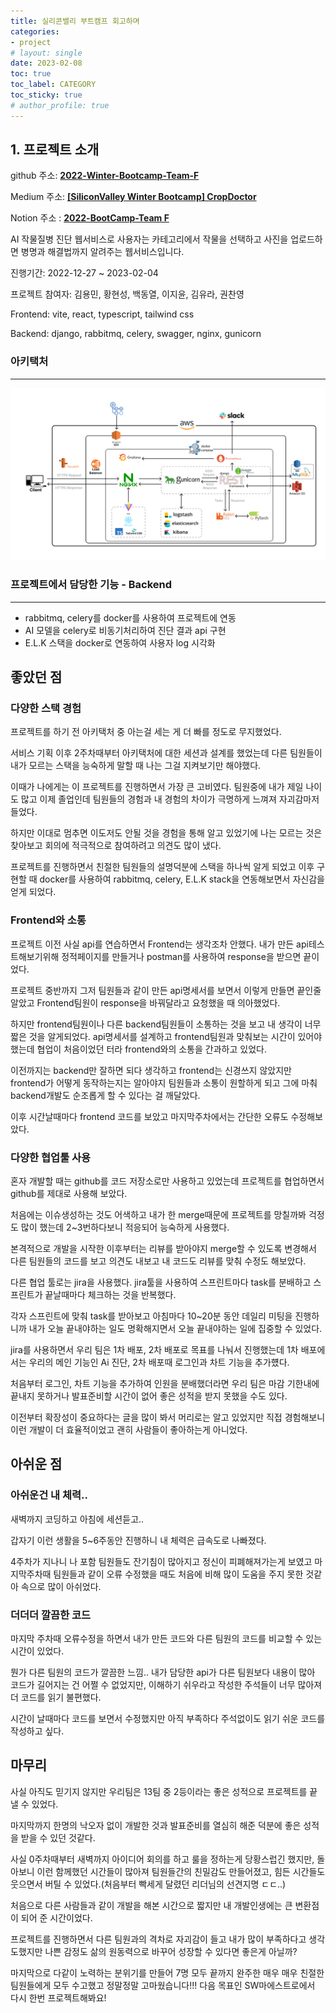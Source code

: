 ```yaml
---
title: 실리콘밸리 부트캠프 회고하며
categories:
- project
# layout: single
date: 2023-02-08
toc: true
toc_label: CATEGORY
toc_sticky: true
# author_profile: true
---
```


## 1. 프로젝트 소개

github 주소: **[2022-Winter-Bootcamp-Team-F](https://github.com/S-V-23-BootCamp-Team-F)**

Medium 주소: **[[SiliconValley Winter Bootcamp] CropDoctor](https://medium.com/@tminstaller/siliconvalley-winter-bootcamp-cropdoctor-18d65ddf8cc)**

Notion 주소 : **[2022-BootCamp-Team F](https://soft-dancer-11c.notion.site/2022-BootCamp-Team-F-dc5fb0d99a5a490f9d736cd186463158)**

AI 작물질병 진단 웹서비스로 사용자는 카테고리에서 작물을 선택하고 사진을 업로드하면 병명과 해결법까지 알려주는 웹서비스입니다.

진행기간: 2022-12-27 ~ 2023-02-04

프로젝트 참여자: 김용민, 황현성, 백동열, 이지윤, 김유라, 권찬영

Frontend: vite, react, typescript, tailwind css

Backend: django, rabbitmq, celery, swagger, nginx, gunicorn

### 아키택처

---

<p align = "center"><img src='/assets/images/posts/2023-02-08/1.png' width="700"/></p>

### 프로젝트에서 담당한 기능 - Backend

---

- rabbitmq, celery를 docker를 사용하여 프로젝트에 연동
- AI 모델을 celery로 비동기처리하여 진단 결과 api 구현
- E.L.K 스택을 docker로 연동하여 사용자 log 시각화

## 좋았던 점


### 다양한 스택 경험

프로젝트를 하기 전 아키택처 중 아는걸 세는 게 더 빠를 정도로 무지했었다. 

서비스 기획 이후 2주차때부터 아키택처에 대한 세션과 설계를 했었는데 다른 팀원들이 내가 모르는 스택을 능숙하게 말할 때 나는 그걸 지켜보기만 해야했다. 

이때가 나에게는 이 프로젝트를 진행하면서 가장 큰 고비였다. 팀원중에 내가 제일 나이도 많고 이제 졸업인데 팀원들의 경험과 내 경험의 차이가 극명하게 느껴져 자괴감마저 들었다. 

하지만 이대로 멈추면 이도저도 안될 것을 경험을 통해 알고 있었기에 나는 모르는 것은 찾아보고 회의에 적극적으로 참여하려고 의견도 많이 냈다. 

프로젝트를 진행하면서 친절한 팀원들의 설명덕분에 스택을 하나씩 알게 되었고 이후 구현할 때 docker를 사용하여 rabbitmq, celery, E.L.K stack을 연동해보면서 자신감을 얻게 되었다.


### Frontend와 소통

프로젝트 이전 사실 api를 연습하면서 Frontend는 생각조차 안했다. 내가 만든 api테스트해보기위해 정적페이지를 만들거나 postman를 사용하여 response을 받으면 끝이었다. 

프로젝트 중반까지 그저 팀원들과 같이 만든 api명세서를 보면서 이렇게 만들면 끝인줄 알았고 Frontend팀원이 response을 바꿔달라고 요청했을 때 의아했었다. 

하지만 frontend팀원이나 다른 backend팀원들이 소통하는 것을 보고 내 생각이 너무 짧은 것을 알게되었다. api명세서를 설계하고 frontend팀원과 맞춰보는 시간이 있어야 했는데 협업이 처음이었던 터라 frontend와의 소통을 간과하고 있었다.

이전까지는 backend만 잘하면 되다 생각하고 frontend는 신경쓰지 않았지만 frontend가 어떻게 동작하는지는 알아야지 팀원들과 소통이 원할하게 되고 그에 마춰 backend개발도 순조롭게 할 수 있다는 걸 깨달았다. 

이후 시간날때마다 frontend 코드를 보았고 마지막주차에서는 간단한 오류도 수정해보았다. 

### 다양한 협업툴 사용

혼자 개발할 때는 github를 코드 저장소로만 사용하고 있었는데 프로젝트를 협업하면서 github를 제대로 사용해 보았다.

처음에는 이슈생성하는 것도 어색하고 내가 한 merge때문에 프로젝트를 망칠까봐 걱정도 많이 했는데 2~3번하다보니 적응되어 능숙하게 사용했다.

본격적으로 개발을 시작한 이후부터는 리뷰를 받아야지 merge할 수 있도록 변경해서 다른 팀원들의 코드를 보고 의견도 내보고 내 코드도 리뷰를 맞춰 수정도 해보았다.

다른 협업 툴로는 jira을 사용했다. jira툴을 사용하여 스프린트마다 task를 분배하고 스프린트가 끝날때마다 체크하는 것을 반복했다. 

각자 스프린트에 맞춰 task를 받아보고 아침마다 10~20분 동안 데일리 미팅을 진행하니까 내가 오늘 끝내야하는 일도 명확해지면서 오늘 끝내야하는 일에 집중할 수 있었다. 

jira를 사용하면서 우리 팀은 1차 배포, 2차 배포로 목표를 나눠서 진행했는데 1차 배포에서는 우리의 메인 기능인 Ai 진단, 2차 배포때 로그인과 차트 기능을 추가헀다.

처음부터 로그인, 차트 기능을 추가하여 인원을 분배했더라면 우리 팀은 마감 기한내에 끝내지 못하거나 발표준비할 시간이 없어 좋은 성적을 받지 못했을 수도 있다.

이전부터 확장성이 중요하다는 글을 많이 봐서 머리로는 알고 있었지만 직접 경험해보니 이런 개발이 더 효율적이었고 괜히 사람들이 좋아하는게 아니었다.


## 아쉬운 점
### 아쉬운건 내 체력..

새벽까지 코딩하고 아침에 세션듣고..

갑자기 이런 생활을 5~6주동안 진행하니 내 체력은 급속도로 나빠졌다.

4주차가 지나니 나 포함 팀원들도 잔기침이 많아지고 정신이 피폐해져가는게 보였고 마지막주차때 팀원들과 같이 오류 수정했을 때도 처음에 비해 많이 도움을 주지 못한 것같아 속으로 많이 아쉬었다.

### 더더더 깔끔한 코드

마지막 주차때 오류수정을 하면서 내가 만든 코드와 다른 팀원의 코드를 비교할 수 있는 시간이 있었다.

뭔가 다른 팀원의 코드가 깔끔한 느낌.. 내가 담당한 api가 다른 팀원보다 내용이 많아 코드가 길어지는 건 어쩔 수 없었지만, 이해하기 쉬우라고 작성한 주석들이 너무 많아져 더 코드를 읽기 불편했다.

시간이 날때마다 코드를 보면서 수정했지만 아직 부족하다 주석없이도 읽기 쉬운 코드를 작성하고 싶다.

## 마무리


사실 아직도 믿기지 않지만 우리팀은 13팀 중 2등이라는 좋은 성적으로 프로젝트를 끝낼 수 있었다.

마지막까지 한명의 낙오자 없이 개발한 것과 발표준비를 열심히 해준 덕분에 좋은 성적을 받을 수 있던 것같다.

사실 0주차때부터 새벽까지 아이디어 회의를 하고 룰을 정하는게 당황스럽긴 했지만, 돌아보니 이런 함께했던 시간들이 많아져 팀원들간의 친밀감도 만들어졌고, 힘든 시간들도 웃으면서 버틸 수 있었다.(처음부터 빡세게 달렸던 리더님의 선견지명 ㄷㄷ..)

처음으로 다른 사람들과 같이 개발을 해본 시간으로 짧지만 내 개발인생에는 큰 변환점이 되어 준 시간이었다.

프로젝트를 진행하면서 다른 팀원과의 격차로 자괴감이 들고 내가 많이 부족하다고 생각도했지만 나쁜 감정도 삶의 원동력으로 바꾸어 성장할 수 있다면 좋은게 아닐까?

마지막으로 다같이 노력하는 분위기를 만들어 7명 모두 끝까지 완주한 매우 매우 친절한 팀원들에게 모두 수고했고 정말정말 고마웠습니다!!! 다음 목표인 SW마에스트로에서 다시 한번 프로젝트해봐요!